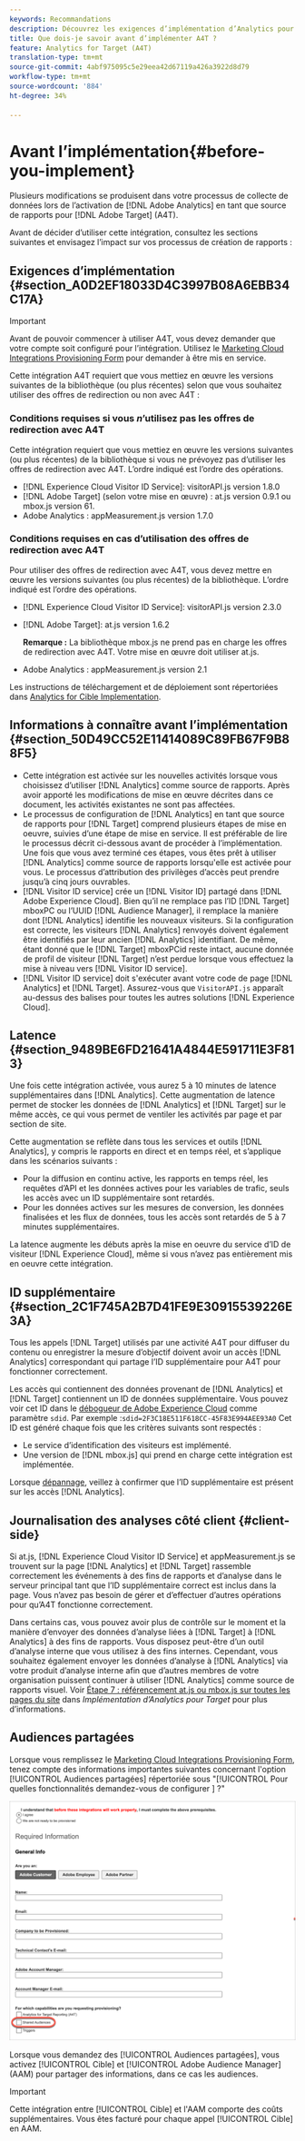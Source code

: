 ```yaml
---
keywords: Recommandations
description: Découvrez les exigences d’implémentation d’Analytics pour la Cible (A4T) et les éléments à prendre en compte avant de mettre en oeuvre cette intégration.
title: Que dois-je savoir avant d’implémenter A4T ?
feature: Analytics for Target (A4T)
translation-type: tm+mt
source-git-commit: 4abf975095c5e29eea42d67119a426a3922d8d79
workflow-type: tm+mt
source-wordcount: '884'
ht-degree: 34%

---
```



# Avant l’implémentation{#before-you-implement}

Plusieurs modifications se produisent dans votre processus de collecte de données lors de l’activation de [!DNL Adobe Analytics] en tant que source de rapports pour [!DNL Adobe Target] (A4T).

Avant de décider d’utiliser cette intégration, consultez les sections suivantes et envisagez l’impact sur vos processus de création de rapports :

## Exigences d’implémentation {#section_A0D2EF18033D4C3997B08A6EBB34C17A}

>[!IMPORTANT]
>
>Avant de pouvoir commencer à utiliser A4T, vous devez demander que votre compte soit configuré pour l’intégration. Utilisez le [Marketing Cloud Integrations Provisioning Form](https://www.adobe.com/go/audiences) pour demander à être mis en service.

Cette intégration A4T requiert que vous mettiez en œuvre les versions suivantes de la bibliothèque (ou plus récentes) selon que vous souhaitez utiliser des offres de redirection ou non avec A4T :

### Conditions requises si vous *n*’utilisez pas les offres de redirection avec A4T

Cette intégration requiert que vous mettiez en œuvre les versions suivantes (ou plus récentes) de la bibliothèque si vous ne prévoyez pas d’utiliser les offres de redirection avec A4T. L’ordre indiqué est l’ordre des opérations.

* [!DNL Experience Cloud Visitor ID Service]: visitorAPI.js version 1.8.0
* [!DNL Adobe Target] (selon votre mise en œuvre) : at.js version 0.9.1 ou mbox.js version 61.
* Adobe Analytics : appMeasurement.js version 1.7.0

### Conditions requises en cas d’utilisation des offres de redirection avec A4T

Pour utiliser des offres de redirection avec A4T, vous devez mettre en œuvre les versions suivantes (ou plus récentes) de la bibliothèque. L’ordre indiqué est l’ordre des opérations.

* [!DNL Experience Cloud Visitor ID Service]: visitorAPI.js version 2.3.0
* [!DNL Adobe Target]: at.js version 1.6.2

   **Remarque :** La bibliothèque mbox.js ne prend pas en charge les offres de redirection avec A4T. Votre mise en œuvre doit utiliser at.js.

* Adobe Analytics : appMeasurement.js version 2.1

Les instructions de téléchargement et de déploiement sont répertoriées dans [Analytics for Cible Implementation](/help/c-integrating-target-with-mac/a4t/a4timplementation.md).

## Informations à connaître avant l’implémentation {#section_50D49CC52E11414089C89FB67F9B88F5}

* Cette intégration est activée sur les nouvelles activités lorsque vous choisissez d’utiliser [!DNL Analytics] comme source de rapports. Après avoir apporté les modifications de mise en œuvre décrites dans ce document, les activités existantes ne sont pas affectées.
* Le processus de configuration de [!DNL Analytics] en tant que source de rapports pour [!DNL Target] comprend plusieurs étapes de mise en oeuvre, suivies d’une étape de mise en service. Il est préférable de lire le processus décrit ci-dessous avant de procéder à l’implémentation. Une fois que vous avez terminé ces étapes, vous êtes prêt à utiliser [!DNL Analytics] comme source de rapports lorsqu&#39;elle est activée pour vous. Le processus d’attribution des privilèges d’accès peut prendre jusqu’à cinq jours ouvrables.
* [!DNL Visitor ID service] crée un [!DNL Visitor ID] partagé dans [!DNL Adobe Experience Cloud]. Bien qu’il ne remplace pas l’ID [!DNL Target] mboxPC ou l’UUID [!DNL Audience Manager], il remplace la manière dont [!DNL Analytics] identifie les nouveaux visiteurs. Si la configuration est correcte, les visiteurs [!DNL Analytics] renvoyés doivent également être identifiés par leur ancien [!DNL Analytics] identifiant. De même, étant donné que le [!DNL Target] mboxPCid reste intact, aucune donnée de profil de visiteur [!DNL Target] n’est perdue lorsque vous effectuez la mise à niveau vers [!DNL Visitor ID service].
* [!DNL Visitor ID service] doit s&#39;exécuter avant votre code de page [!DNL Analytics] et [!DNL Target]. Assurez-vous que `VisitorAPI.js` apparaît au-dessus des balises pour toutes les autres solutions [!DNL Experience Cloud].

## Latence {#section_9489BE6FD21641A4844E591711E3F813}

Une fois cette intégration activée, vous aurez 5 à 10 minutes de latence supplémentaires dans [!DNL Analytics]. Cette augmentation de latence permet de stocker les données de [!DNL Analytics] et [!DNL Target] sur le même accès, ce qui vous permet de ventiler les activités par page et par section de site.

Cette augmentation se reflète dans tous les services et outils [!DNL Analytics], y compris le rapports en direct et en temps réel, et s’applique dans les scénarios suivants :

* Pour la diffusion en continu active, les rapports en temps réel, les requêtes d’API et les données actives pour les variables de trafic, seuls les accès avec un ID supplémentaire sont retardés.
* Pour les données actives sur les mesures de conversion, les données finalisées et les flux de données, tous les accès sont retardés de 5 à 7 minutes supplémentaires.

La latence augmente les débuts après la mise en oeuvre du service d’ID de visiteur [!DNL Experience Cloud], même si vous n’avez pas entièrement mis en oeuvre cette intégration.

## ID supplémentaire {#section_2C1F745A2B7D41FE9E30915539226E3A}

Tous les appels [!DNL Target] utilisés par une activité A4T pour diffuser du contenu ou enregistrer la mesure d’objectif doivent avoir un accès [!DNL Analytics] correspondant qui partage l’ID supplémentaire pour A4T pour fonctionner correctement.

Les accès qui contiennent des données provenant de [!DNL Analytics] et [!DNL Target] contiennent un ID de données supplémentaire. Vous pouvez voir cet ID dans le [débogueur de Adobe Experience Cloud](https://experienceleague.adobe.com/docs/debugger/using/experience-cloud-debugger.html) comme paramètre `sdid`. Par exemple :`sdid=2F3C18E511F618CC-45F83E994AEE93A0` Cet ID est généré chaque fois que les critères suivants sont respectés :

* Le service d’identification des visiteurs est implémenté.
* Une version de [!DNL mbox.js] qui prend en charge cette intégration est implémentée.

Lorsque [dépannage](/help/c-integrating-target-with-mac/a4t/c-a4t-troubleshooting/a4t-troubleshooting.md), veillez à confirmer que l’ID supplémentaire est présent sur les accès [!DNL Analytics].

## Journalisation des analyses côté client {#client-side}

Si at.js, [!DNL Experience Cloud Visitor ID Service] et appMeasurement.js se trouvent sur la page [!DNL Analytics] et [!DNL Target] rassemble correctement les événements à des fins de rapports et d’analyse dans le serveur principal tant que l’ID supplémentaire correct est inclus dans la page. Vous n’avez pas besoin de gérer et d’effectuer d’autres opérations pour qu’A4T fonctionne correctement.

Dans certains cas, vous pouvez avoir plus de contrôle sur le moment et la manière d’envoyer des données d’analyse liées à [!DNL Target] à [!DNL Analytics] à des fins de rapports. Vous disposez peut-être d’un outil d’analyse interne que vous utilisez à des fins internes. Cependant, vous souhaitez également envoyer les données d’analyse à [!DNL Analytics] via votre produit d’analyse interne afin que d’autres membres de votre organisation puissent continuer à utiliser [!DNL Analytics] comme source de rapports visuel. Voir [Étape 7 : référencement at.js ou mbox.js sur toutes les pages du site](/help/c-integrating-target-with-mac/a4t/a4timplementation.md#step7) dans *Implémentation d’Analytics pour Target* pour plus d’informations.

## Audiences partagées

Lorsque vous remplissez le [Marketing Cloud Integrations Provisioning Form](https://www.adobe.com/go/audiences), tenez compte des informations importantes suivantes concernant l&#39;option [!UICONTROL Audiences partagées] répertoriée sous &quot;[!UICONTROL Pour quelles fonctionnalités demandez-vous de configurer ] ?&quot;

![Formulaire de demande](/help/c-integrating-target-with-mac/a4t/assets/request-form.png)

Lorsque vous demandez des [!UICONTROL Audiences partagées], vous activez [!UICONTROL Cible] et [!UICONTROL Adobe Audience Manager] (AAM) pour partager des informations, dans ce cas les audiences.

>[!IMPORTANT]
>
>Cette intégration entre [!UICONTROL Cible] et l&#39;AAM comporte des coûts supplémentaires. Vous êtes facturé pour chaque appel [!UICONTROL Cible] en AAM.
